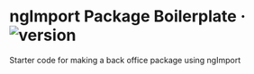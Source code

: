 # ngImport Package Boilerplate  &middot; ![version](https://img.shields.io/badge/version-1.0.0-rc1-yellow.svg)

Starter code for making a back office package using ngImport
